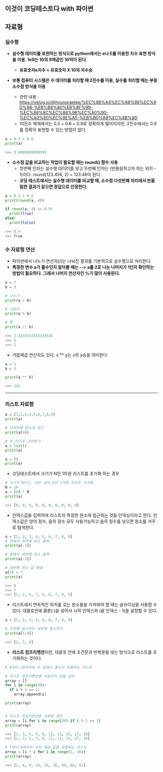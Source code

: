 ## 이것이 코딩테스트다 with 파이썬

## 자료형 

### 실수형
- **실수형 데이터를 표현하는 방식으로 python에서는 e나 E를 이용한 지수 표현 방식을 이용. 1e9는 10의 9제곱인 10억이 된다.**
  - **유효숫자e지수 = 유효숫자 X 10의 지수승**

- **보통 컴퓨터 시스템은 수 데이터를 처리할 때 2진수를 이용, 실수를 처리할 때는 부동 소수점 방식을 이용**
  - 관련 내용 : https://velog.io/@hyungraelee/%EC%8B%A4%EC%88%98%EC%9D%98-%EB%B6%80%EB%8F%99-%EC%86%8C%EC%88%98%EC%A0%90-%EC%A0%80%EC%9E%A5-%EB%B0%A9%EC%8B%9D
  - 10진수 체계에서는 0.3 + 0.6 = 0.9로 정확하게 떨어지지만, 2진수에서는 0.9를 정확히 표현할 수 있는 방법이 없다.

```python
a = 0.3 + 0.6
print(a)

>>> 0.8999999999999
```

- **소수점 값을 비교하는 작업이 필요할 때는 round() 함수 사용**
  - 첫번째 인자는 실수형 데이터를 넣고 두번째 인자는 (반올림하고자 하는 위치 - 1)이다. round(123.456, 2) = 123.46이 된다.
  - **코딩 테스트에서는 실수형 데이터를 비교할 때, 소수점 다섯번째 자리에서 반올림한 결과가 같으면 정답으로 인정한다.**

```python
a = 0.3 + 0.6
print(round(a, 4))

if round(a, 4) == 0.9:
  print(True)
else:
  print(False)

>>> 0.9
>>> True
```


### 수 자료형 연산
- 파이썬에서 나누기 연산자(/)는 나눠진 결과를 기본적으로 실수형으로 처리한다.
- **특정한 변수 a가 홀수인지 알아볼 때는 --> a를 2로 나눈 나머지가 1인지 확인하는 방법이 필요하다. 그래서 나머지 연산자인 %가 많이 사용된다.**

```python
a = 7
b = 3

# 나누기
print(a / b)

# 나머지
print(a % b)

# 몫
print(a // b)

>>> 2.3333333333333335
>>> 1
>>> 2
```

- 거듭제곱 연산자도 있다. x ** y는 x의 y승을 의미한다.

```python
a = 5
b = 3

print(a ** b)

>>> 125
```

* * *

### 리스트 자료형
```python
a = [1,2,3,4,5,6,7,8,9]
print(a)

# 다섯번째 원소에 접근
print(a[4])

# 빈 리스트 선언하기
a = list()
print(a)

a = []
print(a)
```

- 코딩테스트에서 크기가 N인 1차원 리스트를 초기화 하는 경우
```python
# 크기가 N이고, 모든 값이 0인 1차원 리스트 초기화
N = 10
a = [0] * N
print(a)

>>> [0, 0, 0, 0, 0, 0, 0, 0, 0, 0]
```

- 인덱스값을 입력하여 리스트의 특정한 원소에 접근하는 것을 인덱싱이라고 한다. 인덱스값은 양의 정수, 음의 정수 모두 사용가능하고 음의 정수를 넣으면 원소를 거꾸로 탐색한다.
```python
a = [1, 2, 3, 4, 5, 6, 7, 8, 9]
# 뒤에서 첫번째 원소 출력
print(a[-1])

# 뒤에서 세번째 원소 출력
print(a[-3])

# 네번째 원소 값 변경
a[3] = 7
print(a)

>>> 9
>>> 7
>>> [1, 2, 3, 7, 5, 6, 7, 8, 9]
```

- 리스트에서 연속적인 위치를 갖는 원소들을 가져와야 할 때는 슬라이싱을 사용할 수 있다. 대괄호안에 콜론(:)을 넣어서 시작 인덱스와 (끝 인덱스 - 1)을 설정할 수 있다.
```python
a = [1, 2, 3, 4, 5, 6, 7, 8, 9]

# 두번째 원소부터 네번째 원소까지
print(a[1:4])

>>> [2, 3, 4]
```

- **리스트 컴프리헨션**이란, 대괄호 안에 조건문과 반복문을 넣는 방식으로 리스트를 초기화하는 것이다. 
```python
# 0부터 19까지의 수 중에서 홀수만 포함하는 리스트

# 리스트 컴프리헨션을 사용하지 않을 경우
array = []
for i in range(20):
  if i % 2 == 1:
    array.append(i)

print(array)


# 리스트 컴프리헨션을 사용할 경우
array = [i for i in range(20) if i % 2 == 1]
print(array)

>>> [1, 3, 5, 7, 9, 11, 13, 15, 17, 19]
>>> [1, 3, 5, 7, 9, 11, 13, 15, 17, 19]
```

```python
# 1부터 9까지의 수의 제곱 값을 포함하는 리스트
array = [i * i for i in range(1, 10)]
print(array)

>>> [1, 4, 9, 16, 25, 36, 49, 64, 81]
```



